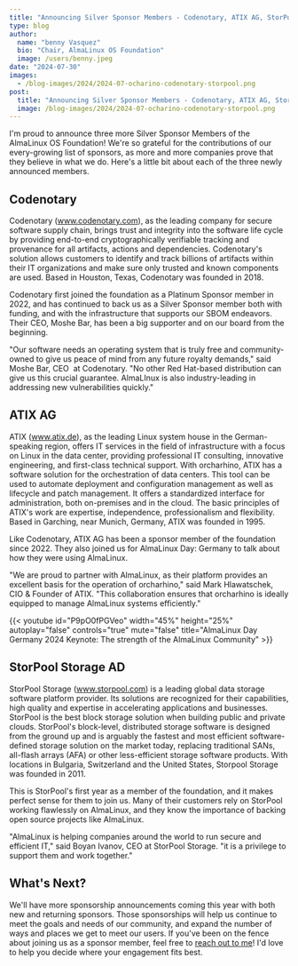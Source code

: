 ```yaml
---
title: "Announcing Silver Sponsor Members - Codenotary, ATIX AG, StorPool Storage AD"
type: blog
author:
  name: "benny Vasquez"
  bio: "Chair, AlmaLinux OS Foundation"
  image: /users/benny.jpeg
date: "2024-07-30"
images:
  - /blog-images/2024/2024-07-ocharino-codenotary-storpool.png
post:
  title: "Announcing Silver Sponsor Members - Codenotary, ATIX AG, StorPool Storage AD"
  image: /blog-images/2024/2024-07-ocharino-codenotary-storpool.png
---
```


I'm proud to announce three more Silver Sponsor Members of the AlmaLinux OS Foundation! We're so grateful for the contributions of our every-growing list of sponsors, as more and more companies prove that they believe in what we do. Here's a little bit about each of the three newly announced members. 

## Codenotary

Codenotary (www.codenotary.com), as the leading company for secure software supply chain, brings trust and integrity into the software life cycle by providing end-to-end cryptographically verifiable tracking and provenance for all artifacts, actions and dependencies. Codenotary's solution allows customers to identify and track billions of artifacts within their IT organizations and make sure only trusted and known components are used. Based in Houston, Texas, Codenotary was founded in 2018.

Codenotary first joined the foundation as a Platinum Sponsor member in 2022, and has continued to back us as a Silver Sponsor member both with funding, and with the infrastructure that supports our SBOM endeavors. Their CEO, Moshe Bar, has been a big supporter and on our board from the beginning.

"Our software needs an operating system that is truly free and community-owned to give us peace of mind from any future royalty demands," said Moshe Bar, CEO  at Codenotary. "No other Red Hat-based distribution can give us this crucial guarantee. AlmaLInux is also industry-leading in addressing new vulnerabilities quickly."

## ATIX AG

ATIX (www.atix.de), as the leading Linux system house in the German-speaking region, offers IT services in the field of infrastructure with a focus on Linux in the data center, providing professional IT consulting, innovative engineering, and first-class technical support. With orcharhino, ATIX has a software solution for the orchestration of data centers. This tool can be used to automate deployment and configuration management as well as lifecycle and patch management. It offers a standardized interface for administration, both on-premises and in the cloud. The basic principles of ATIX's work are expertise, independence, professionalism and flexibility. Based in Garching, near Munich, Germany, ATIX was founded in 1995.

Like Codenotary, ATIX AG has been a sponsor member of the foundation since 2022. They also joined us for AlmaLinux Day: Germany to talk about how they were using AlmaLinux.

"We are proud to partner with AlmaLinux, as their platform provides an excellent basis for the operation of orcharhino," said Mark Hlawatschek, CIO & Founder of ATIX. "This collaboration ensures that orcharhino is ideally equipped to manage AlmaLinux systems efficiently."

{{< youtube id="P9pO0fPGVeo" width="45%" height="25%" autoplay="false" controls="true" mute="false" title="AlmaLinux Day Germany 2024 Keynote: The strength of the AlmaLinux Community" >}}

## StorPool Storage AD

StorPool Storage (www.storpool.com) is a leading global data storage software platform provider. Its solutions are recognized for their capabilities, high quality and expertise in accelerating applications and businesses. StorPool is the best block storage solution when building public and private clouds. StorPool's block-level, distributed storage software is designed from the ground up and is arguably the fastest and most efficient software-defined storage solution on the market today, replacing traditional SANs, all-flash arrays (AFA) or other less-efficient storage software products. With locations in Bulgaria, Switzerland and the United States, Storpool Storage was founded in 2011.

This is StorPool's first year as a member of the foundation, and it makes perfect sense for them to join us. Many of their customers rely on StorPool working flawlessly on AlmaLinux, and they know the importance of backing open source projects like AlmaLinux.

"AlmaLinux is helping companies around the world to run secure and efficient IT," said Boyan Ivanov, CEO at StorPool Storage. "it is a privilege to support them and work together."

## What's Next?

We'll have more sponsorship announcements coming this year with both new and returning sponsors. Those sponsorships will help us continue to meet the goals and needs of our community, and expand the number of ways and places we get to meet our users. If you've been on the fence about joining us as a sponsor member, feel free to <a href="mailto:benny@almalinux.org">reach out to me</a>! I'd love to help you decide where your engagement fits best.
